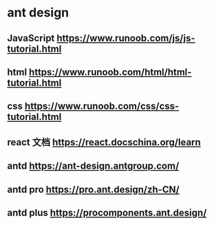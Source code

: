 # ant design


## JavaScript https://www.runoob.com/js/js-tutorial.html

## html  https://www.runoob.com/html/html-tutorial.html

## css https://www.runoob.com/css/css-tutorial.html

## react  文档 https://react.docschina.org/learn

## antd https://ant-design.antgroup.com/ 


## antd pro https://pro.ant.design/zh-CN/

## antd plus https://procomponents.ant.design/